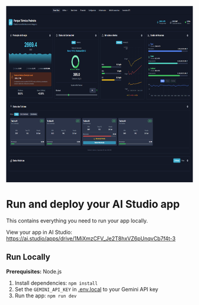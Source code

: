 <div align="center">
<img width="1200" height="475" alt="GHBanner" src="https://github.com/scoobiii/ThermoFlex-Dashboard/blob/main/assets/Captura%20de%20tela%202025-09-26%20145050.png" />
</div>

# Run and deploy your AI Studio app

This contains everything you need to run your app locally.

View your app in AI Studio: https://ai.studio/apps/drive/1MiXmzCFV_Je2T8hxVZ6pUnqvCb7f4t-3

## Run Locally

**Prerequisites:**  Node.js


1. Install dependencies:
   `npm install`
2. Set the `GEMINI_API_KEY` in [.env.local](.env.local) to your Gemini API key
3. Run the app:
   `npm run dev`
